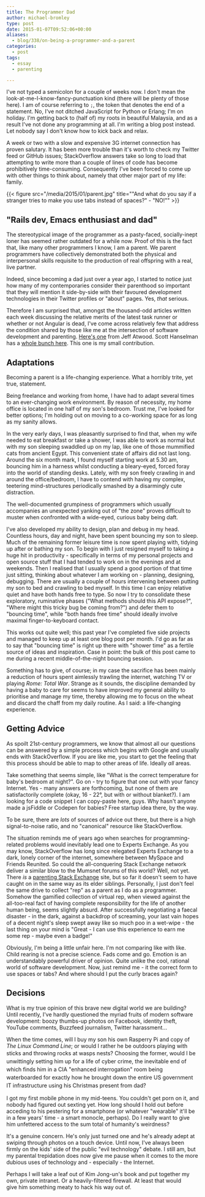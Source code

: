 ```yaml
---
title: The Programmer Dad
author: michael-bromley
type: post
date: 2015-01-07T09:52:06+00:00
aliases:
  - blog/338/on-being-a-programmer-and-a-parent
categories:
  - post
tags:
  - essay
  - parenting

---
```

I've not typed a semicolon for a couple of weeks now. I don't mean the look-at-me-I-know-fancy-punctuation kind (there will be plenty of those here). I am of course referring to `;`, the token that denotes the end of a statement. No, I've not ditched JavaScript for Python or Erlang; I'm on holiday. I'm getting back to (half of) my roots in beautiful Malaysia, and as a result I've not done any programming at all. I'm writing a blog post instead. Let nobody say I don't know how to kick back and relax.

A week or two with a slow and expensive 3G internet connection has proven salutary. It has been more trouble than it's worth to check my Twitter feed or GitHub issues; StackOverflow answers take so long to load that attempting to write more than a couple of lines of code has become prohibitively time-consuming. Consequently I've been forced to come up with other things to think about, namely that other major part of my life: family.


{{< figure src="/media/2015/01/parent.jpg" title="\"And what do you say if a stranger tries to make you use tabs instead of spaces?\" - \"NO!\"" >}}

## "Rails dev, Emacs enthusiast and dad"

The stereotypical image of the programmer as a pasty-faced, socially-inept loner has seemed rather outdated for a while now. Proof of this is the fact that, like many other programmers I know, I am a parent. We parent programmers have collectively demonstrated both the physical and interpersonal skills requisite to the production of real offspring with a real, live partner.

Indeed, since becoming a dad just over a year ago, I started to notice just how many of my contemporaries consider their parenthood so important that they will mention it side-by-side with their favoured development technologies in their Twitter profiles or "about" pages. Yes, _that_ serious.

Therefore I am surprised that, amongst the thousand-odd articles written each week discussing the relative merits of the latest task runner or whether or not Angular is dead, I've come across relatively few that address the condition shared by those like me at the intersection of software development and parenting. [Here's one](http://blog.codinghorror.com/spawned-a-new-process/) from Jeff Atwood. Scott Hanselman has a [whole bunch here](http://www.hanselman.com/blog/archives.aspx#Parenting). This one is my small contribution.

## Adaptations

Becoming a parent is a life-changing experience. What a horribly trite, yet true, statement.

Being freelance and working from home, I have had to adapt several times to an ever-changing work environment. By reason of necessity, my home office is located in one half of my son's bedroom. Trust me, I've looked for better options; I'm holding out on moving to a co-working space for as long as my sanity allows.

In the very early days, I was pleasantly surprised to find that, when my wife needed to eat breakfast or take a shower, I was able to work as normal but with my son sleeping swaddled up on my lap, like one of those mummified cats from ancient Egypt. This convenient state of affairs did not last long. Around the six month mark, I found myself starting work at 5.30 am, bouncing him in a harness whilst conducting a bleary-eyed, forced foray into the world of standing desks. Lately, with my son freely crawling in and around the office/bedroom, I have to contend with having my complex, teetering mind-structures periodically smashed by a disarmingly cute distraction.

The well-documented grumpiness of programmers which usually accompanies an unexpected yanking out of "the zone" proves difficult to muster when confronted with a wide-eyed, curious baby being daft.

I've also developed my ability to design, plan and debug in my head. Countless hours, day and night, have been spent bouncing my son to sleep. Much of the remaining former leisure time is now spent playing with, tidying up after or bathing my son. To begin with I just resigned myself to taking a huge hit in productivity - specifically in terms of my personal projects and open source stuff that I had tended to work on in the evenings and at weekends. Then I realised that I usually spend a good portion of that time just sitting, thinking about whatever I am working on - planning, designing, debugging. There are usually a couple of hours intervening between putting my son to bed and crawling to bed myself. In this time I can enjoy relative quiet and have both hands free to type. So now I try to consolidate these exploratory, ruminative phases ("What methods should this API expose?", "Where might this tricky bug be coming from?") and defer them to "bouncing time", while "both hands free time" should ideally involve maximal finger-to-keyboard contact.

This works out quite well; this past year I've completed five side projects and managed to keep up at least one blog post per month. I'd go as far as to say that "bouncing time" is right up there with "shower time" as a fertile source of ideas and inspiration. Case in point: the bulk of this post came to me during a recent middle-of-the-night bouncing session.

Something has to give, of course; in my case the sacrifice has been mainly a reduction of hours spent aimlessly trawling the internet, watching TV or playing _Rome: Total War_. Strange as it sounds, the discipline demanded by having a baby to care for seems to have improved my general ability to prioritise and manage my time, thereby allowing me to focus on the wheat and discard the chaff from my daily routine. As I said: a life-changing experience.

## Getting Advice

As spoilt 21st-century programmers, we know that almost all our questions can be answered by a simple process which begins with Google and usually ends with StackOverflow. If you are like me, you start to get the feeling that this process should be able to map to other areas of life. Ideally _all_ areas.

Take something that seems simple, like "What is the correct temperature for baby's bedroom at night?". Go on - try to figure that one out with your fancy Internet. Yes - many answers are forthcoming, but none of them are satisfactorily complete (okay, 16 - 22°, but with or without blanket?). I am looking for a code snippet I can copy-paste here, guys. Why hasn't anyone made a jsFiddle or Codepen for babies? Free startup idea there, by the way.

To be sure, there are *lots* of sources of advice out there, but there is a high signal-to-noise ratio, and no "canonical" resource like StackOverflow.

The situation reminds me of years ago when searches for programming-related problems would inevitably lead one to Experts Exchange. As you may know, StackOverflow has long since relegated Experts Exchange to a dark, lonely corner of the internet, somewhere between MySpace and Friends Reunited. So could the all-conquering Stack Exchange network deliver a similar blow to the Mumsnet forums of this world? Well, not yet. There _is_ a [parenting Stack Exchange](http://parenting.stackexchange.com) site, but so far it doesn't seem to have caught on in the same way as its elder siblings. Personally, I just don't feel the same drive to collect "rep" as a parent as I do as a programmer. Somehow the gamified collection of virtual rep, when viewed against the all-too-real fact of having complete responsibility for the life of another human being, seems slightly absurd. After successfully negotiating a faecal disaster - in the dark, against a backdrop of screaming, your last vain hopes of a decent night's sleep swept away like so much poo in a wet-wipe - the last thing on your mind is "Great - I can use this experience to earn me some rep - maybe even a badge!"

Obviously, I'm being a little unfair here. I'm not comparing like with like. Child rearing is not a precise science. Fads come and go. Emotion is an understandably powerful driver of opinion. Quite unlike the cool, rational world of software development. Now, just remind me - it the correct form to use spaces or tabs? And where should I put the curly braces again?

## Decisions

What is my true opinion of this brave new digital world we are building? Until recently, I've hardly questioned the myriad fruits of modern software development: boozy thumbs-up photos on Facebook, identity theft, YouTube comments, Buzzfeed journalism, Twitter harassment...

When the time comes, will I buy my son his own Rasperry Pi and copy of _The Linux Command Line_; or would I rather he be outdoors playing with sticks and throwing rocks at wasps nests? <span style="line-height: 1.5;">Choosing the former, would I be unwittingly setting him up for a life of cyber crime, the inevitable end of which finds him in a CIA "enhanced interrogation" room being waterboarded for exactly how he brought down the entire US government IT infrastructure using his Christmas present from dad? </span>

I got my first mobile phone in my mid-teens. You couldn't get porn on it, and nobody had figured out sexting yet. How long should I hold out before acceding to his pestering for a smartphone (or whatever "wearable" it'll be in a few years' time - a smart monocle, perhaps). Do I really want to give him unfettered access to the sum total of humanity's weirdness?

It's a genuine concern. He's only just turned one and he's already adept at swiping through photos on a touch device. Until now, I've always been firmly on the kids' side of the public "evil technology" debate. I still am, but my parental trepidation does now give me pause when it comes to the more dubious uses of technology and - especially - the Internet.

Perhaps I will take a leaf out of Kim Jong-un's book and put together my own, private intranet. Or a heavily-filtered firewall. At least that would give him something meaty to hack his way out of.